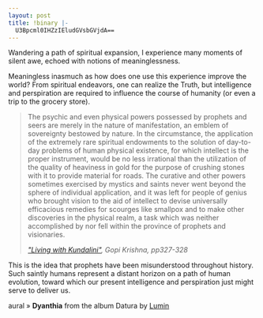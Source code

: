 ```yaml
---
layout: post
title: !binary |-
  U3Bpcml0IHZzIEludGVsbGVjdA==
---
```

<p>Wandering a path of spiritual expansion, I experience many moments of silent awe, echoed with notions of meaninglessness.</p>

<p>Meaningless inasmuch as how does one use this experience improve the world? From spiritual endeavors, one can realize the Truth, but intelligence and perspiration are required to influence the course of humanity (or even a trip to the grocery store).</p>

<blockquote>
<p>The psychic and even physical powers possessed by prophets and seers are merely in the nature of manifestation, an emblem of sovereignty bestowed by nature. In the circumstance, the application of the extremely rare spiritual endowments to the solution of day-to-day problems of human physical existence, for which intellect is the proper instrument, would be no less irrational than the utilization of the quality of heaviness in gold for the purpose of crushing stones with it to provide material for roads. The curative and other powers sometimes exercised by mystics and saints never went beyond the sphere of individual application, and it was left for people of genius who brought vision to the aid of intellect to devise universally efficacious remedies for scourges like smallpox and to make other discoveries in the physical realm, a task which was neither accomplished by nor fell within the province of prophets and visionaries.</p>

<p><cite><a href="http://www.shambhala.com/html/catalog/items/ISBN/0-87773-947-1.cfm">"Living with Kundalini"</a>, Gopi Krishna, pp327-328</cite></p>
</blockquote>

<p>This is the idea that prophets have been misunderstood throughout history. Such saintly humans represent a distant horizon on a path of human evolution, toward which our present intelligence and perspiration just might serve to deliver us.</p>

<p><span class="uiinfo">aural &raquo;</span> <strong>Dyanthia</strong> from the album Datura by <a href="http://www.google.com/search?q=%22Lumin%22">Lumin</a></p>
